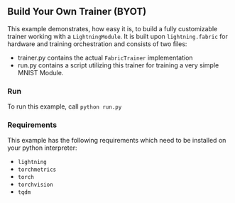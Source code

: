 ## Build Your Own Trainer (BYOT)

This example demonstrates, how easy it is, to build a fully customizable trainer working with a `LightningModule`.
It is built upon `lightning.fabric` for hardware and training orchestration and consists of two files: 
  - trainer.py contains the actual `FabricTrainer` implementation
  - run.py contains a script utilizing this trainer for training a very simple MNIST Module.


### Run
To run this example, call `python run.py`

### Requirements
This example has the following requirements which need to be installed on your python interpreter:
  - `lightning`
  - `torchmetrics`
  - `torch`
  - `torchvision`
  - `tqdm`

